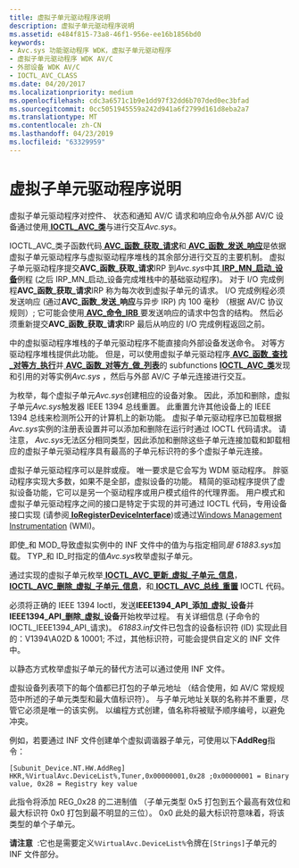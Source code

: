 ```yaml
---
title: 虚拟子单元驱动程序说明
description: 虚拟子单元驱动程序说明
ms.assetid: e484f815-73a8-46f1-956e-ee16b1856bd0
keywords:
- Avc.sys 功能驱动程序 WDK，虚拟子单元驱动程序
- 虚拟子单元驱动程序 WDK AV/C
- 外部设备 WDK AV/C
- IOCTL_AVC_CLASS
ms.date: 04/20/2017
ms.localizationpriority: medium
ms.openlocfilehash: cdc3a6571c1b9e1dd97f32dd6b707ded0ec3bfad
ms.sourcegitcommit: 0cc5051945559a242d941a6f2799d161d8eba2a7
ms.translationtype: MT
ms.contentlocale: zh-CN
ms.lasthandoff: 04/23/2019
ms.locfileid: "63329959"
---
```

# <a name="virtual-subunit-driver-notes"></a>虚拟子单元驱动程序说明


虚拟子单元驱动程序对控件、 状态和通知 AV/C 请求和响应命令从外部 AV/C 设备通过使用[ **IOCTL\_AVC\_类**](https://msdn.microsoft.com/library/windows/hardware/ff560789)与进行交互*Avc.sys*。

IOCTL\_AVC\_类子函数代码[ **AVC\_函数\_获取\_请求**](https://msdn.microsoft.com/library/windows/hardware/ff554163)和[ **AVC\_函数\_发送\_响应**](https://msdn.microsoft.com/library/windows/hardware/ff554170)是依据虚拟子单元驱动程序与虚拟驱动程序堆栈的其余部分进行交互的主要机制。 虚拟子单元驱动程序提交**AVC\_函数\_获取\_请求**IRP 到*Avc.sys*中其[ **IRP\_MN\_启动\_设备**](https://msdn.microsoft.com/library/windows/hardware/ff551749)例程 (之后 IRP\_MN\_启动\_设备完成堆栈中的基础驱动程序)。 对于 I/O 完成例程**AVC\_函数\_获取\_请求**IRP 称为每次收到虚拟子单元的请求。 I/O 完成例程必须发送响应 (通过**AVC\_函数\_发送\_响应**与异步 IRP) 内 100 毫秒 （根据 AV/C 协议规则）; 它可能会使用[ **AVC\_命令\_IRB** ](https://msdn.microsoft.com/library/windows/hardware/ff554140)要发送响应的请求中包含的结构。 然后必须重新提交**AVC\_函数\_获取\_请求**IRP 最后从响应的 I/O 完成例程返回之前。

中的虚拟驱动程序堆栈的子单元驱动程序不能直接向外部设备发送命令。 对等方驱动程序堆栈提供此功能。 但是，可以使用虚拟子单元驱动程序[ **AVC\_函数\_查找\_对等方\_执行**](https://msdn.microsoft.com/library/windows/hardware/ff554152)并[ **AVC\_函数\_对等方\_做\_列表**](https://msdn.microsoft.com/library/windows/hardware/ff554168)的 subfunctions [ **IOCTL\_AVC\_类**](https://msdn.microsoft.com/library/windows/hardware/ff560789)发现和引用的对等实例*Avc.sys* ，然后与外部 AV/C 子单元连接进行交互。

为枚举，每个虚拟子单元*Avc.sys*创建相应的设备对象。 因此，添加和删除，虚拟子单元*Avc.sys*触发器 IEEE 1394 总线重置。 此重置允许其他设备上的 IEEE 1394 总线来检测所公开的计算机上的新功能。 虚拟子单元驱动程序已加载根据*Avc.sys*实例的注册表设置并可以添加和删除在运行时通过 IOCTL 代码请求。 请注意， *Avc.sys*无法区分相同类型，因此添加和删除这些子单元连接加载和卸载相应的虚拟子单元驱动程序具有最高的子单元标识符的多个虚拟子单元连接。

虚拟子单元驱动程序可以是胖或瘦。 唯一要求是它会写为 WDM 驱动程序。 胖驱动程序实现大多数，如果不是全部，虚拟设备的功能。 精简的驱动程序提供了虚拟设备功能，它可以是另一个驱动程序或用户模式组件的代理界面。 用户模式和虚拟子单元驱动程序之间的接口是特定于实现的并可通过 IOCTL 代码，专用设备接口实现 (请参阅[ **IoRegisterDeviceInterface**](https://msdn.microsoft.com/library/windows/hardware/ff549506))或通过[Windows Management Instrumentation](https://msdn.microsoft.com/library/windows/hardware/ff547139) (WMI)。

即使\_和 MOD\_导致虚拟实例中的 INF 文件中的值为与指定相同*是 61883.sys*加载。 TYP\_和 ID\_时指定的值*Avc.sys*枚举虚拟子单元。

通过实现的虚拟子单元枚举[ **IOCTL\_AVC\_更新\_虚拟\_子单元\_信息**](https://msdn.microsoft.com/library/windows/hardware/ff560798)， [ **IOCTL\_AVC\_删除\_虚拟\_子单元\_信息**](https://msdn.microsoft.com/library/windows/hardware/ff560793)，和[ **IOCTL\_AVC\_总线\_重置**](https://msdn.microsoft.com/library/windows/hardware/ff560783) IOCTL 代码。

必须将正确的 IEEE 1394 Ioctl，发送**IEEE1394\_API\_添加\_虚拟\_设备**并**IEEE1394\_API\_删除\_虚拟\_设备**开始枚举过程。 有关详细信息 (子命令的 IOCTL\_IEEE1394\_API\_请求)。 *61883.inf*文件已包含的设备标识符 (ID) 实现此目的：V1394\\A02D & 10001; 不过，其他标识符，可能会提供自定义的 INF 文件中。

以静态方式枚举虚拟子单元的替代方法可以通过使用 INF 文件。

虚拟设备列表项下的每个值都已打包的子单元地址 （结合使用，如 AV/C 常规规范中所述的子单元类型和最大值标识符）。 与子单元地址关联的名称并不重要，尽管它必须是唯一的该实例。 以编程方式创建，值名称将被赋予顺序编号，以避免冲突。

例如，若要通过 INF 文件创建单个虚拟调谐器子单元，可使用以下**AddReg**指令：

```INF
[Subunit_Device.NT.HW.AddReg]
HKR,%VirtualAvc.DeviceList%,Tuner,0x00000001,0x28 ;0x00000001 = Binary value, 0x28 = Registry key value
```

此指令将添加 REG\_0x28 的二进制值 （子单元类型 0x5 打包到五个最高有效位和最大标识符 0x0 打包到最不明显的三位）。 0x0 此处的最大标识符意味着，将该类型的单个子单元。

**请注意**  :它也是需要定义`%VirtualAvc.DeviceList%`令牌在`[Strings]`子单元的 INF 文件部分。
